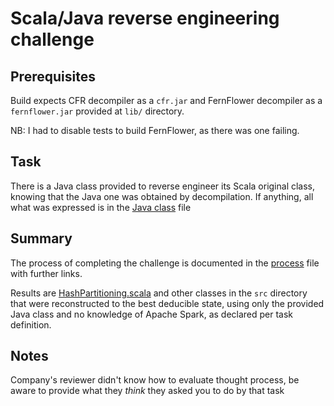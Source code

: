 # Scala/Java reverse engineering challenge

## Prerequisites

Build expects CFR decompiler as a `cfr.jar` and FernFlower decompiler as a `fernflower.jar` provided at `lib/` directory.

NB: I had to disable tests to build FernFlower, as there was one failing.

## Task

There is a Java class provided to reverse engineer its Scala original class, knowing that the Java one was obtained by decompilation.
If anything, all what was expressed is in the [Java class](./doc/HashPartitioning.java) file

## Summary

The process of completing the challenge is documented in the [process](./doc/process.md) file with further links.

Results are [HashPartitioning.scala](./src/main/scala/org/apache/spark/sql/catalyst/plans/physical/HashPartitioning.scala) and other classes in the `src` directory that were reconstructed to the best deducible state, using only the provided Java class and no knowledge of Apache Spark, as declared per task definition.

## Notes

Company's reviewer didn't know how to evaluate thought process, be aware to provide what they *think* they asked you to do by that task
